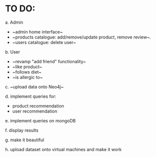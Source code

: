 # TO DO:

a. Admin
- ~admin home interface~
- ~products catalogue: add/remove/update product, remove review~.
- ~users catalogue: delete user~

b. User
- ~revamp "add friend" functionality~
- ~like product~
- ~follows diet~
- ~is allergic to~

c. ~upload data onto Neo4j~

d. implement queries for:
- product recommendation
- user recommendation
  
e. implement queries on mongoDB

f. display results

g. make it beautiful

h. upload dataset onto virtual machines and make it work
